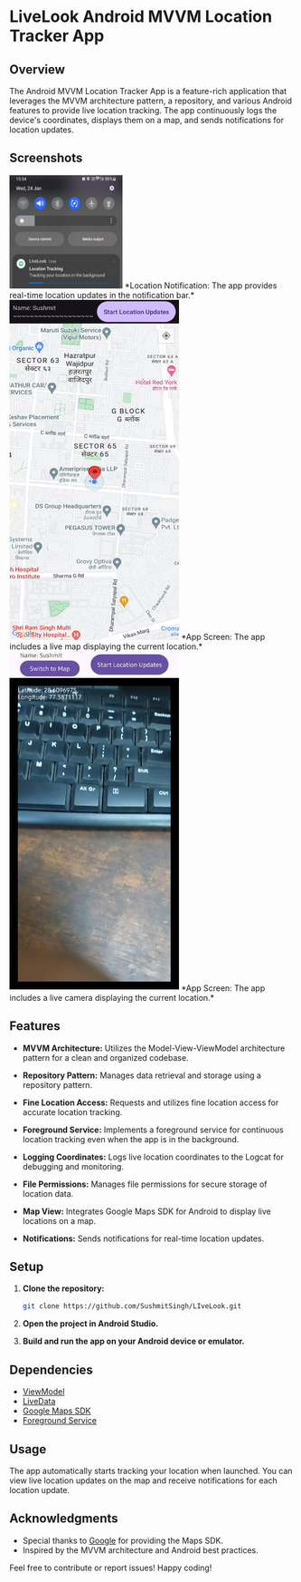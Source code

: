 # LiveLook Android MVVM Location Tracker App

## Overview

The Android MVVM Location Tracker App is a feature-rich application that leverages the MVVM architecture pattern, a repository, and various Android features to provide live location tracking. The app continuously logs the device's coordinates, displays them on a map, and sends notifications for location updates.

## Screenshots

<img src="WhatsApp%20Image%202024-01-24%20at%2015.52.26%20(1).jpeg" alt="Location Notification" width="200" height="200">
*Location Notification: The app provides real-time location updates in the notification bar.*

<img src="WhatsApp%20Image%202024-01-24%20at%2015.52.26.jpeg" alt="App Screen" width="300" height="600">
*App Screen: The app includes a live map displaying the current location.*

<img src="WhatsApp%20Image%202024-04-10%20at%2015.39.44.jpeg" alt="App Screen" width="300" height="600">
*App Screen: The app includes a live camera displaying the current location.*


## Features

- **MVVM Architecture:** Utilizes the Model-View-ViewModel architecture pattern for a clean and organized codebase.

- **Repository Pattern:** Manages data retrieval and storage using a repository pattern.

- **Fine Location Access:** Requests and utilizes fine location access for accurate location tracking.

- **Foreground Service:** Implements a foreground service for continuous location tracking even when the app is in the background.

- **Logging Coordinates:** Logs live location coordinates to the Logcat for debugging and monitoring.

- **File Permissions:** Manages file permissions for secure storage of location data.

- **Map View:** Integrates Google Maps SDK for Android to display live locations on a map.

- **Notifications:** Sends notifications for real-time location updates.

## Setup

1. **Clone the repository:**

    ```bash
    git clone https://github.com/SushmitSingh/LIveLook.git
    ```

2. **Open the project in Android Studio.**

3. **Build and run the app on your Android device or emulator.**

## Dependencies

- [ViewModel](https://developer.android.com/topic/libraries/architecture/viewmodel)
- [LiveData](https://developer.android.com/topic/libraries/architecture/livedata)
- [Google Maps SDK](https://developers.google.com/maps/documentation/android-sdk/overview)
- [Foreground Service](https://developer.android.com/guide/components/services#Foreground)

## Usage

The app automatically starts tracking your location when launched. You can view live location updates on the map and receive notifications for each location update.

## Acknowledgments

- Special thanks to [Google](https://developers.google.com/maps/documentation/android-sdk/overview) for providing the Maps SDK.
- Inspired by the MVVM architecture and Android best practices.

Feel free to contribute or report issues! Happy coding!

